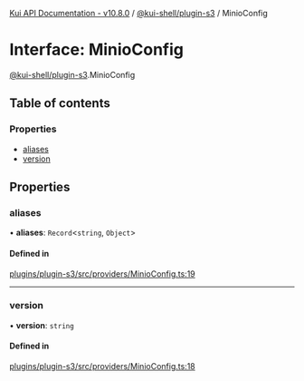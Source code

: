 [Kui API Documentation - v10.8.0](../README.md) / [@kui-shell/plugin-s3](../modules/kui_shell_plugin_s3.md) / MinioConfig

# Interface: MinioConfig

[@kui-shell/plugin-s3](../modules/kui_shell_plugin_s3.md).MinioConfig

## Table of contents

### Properties

- [aliases](kui_shell_plugin_s3.MinioConfig.md#aliases)
- [version](kui_shell_plugin_s3.MinioConfig.md#version)

## Properties

### aliases

• **aliases**: `Record`<`string`, `Object`\>

#### Defined in

[plugins/plugin-s3/src/providers/MinioConfig.ts:19](https://github.com/kubernetes-sigs/kui/blob/kui/plugins/plugin-s3/src/providers/MinioConfig.ts#L19)

---

### version

• **version**: `string`

#### Defined in

[plugins/plugin-s3/src/providers/MinioConfig.ts:18](https://github.com/kubernetes-sigs/kui/blob/kui/plugins/plugin-s3/src/providers/MinioConfig.ts#L18)
